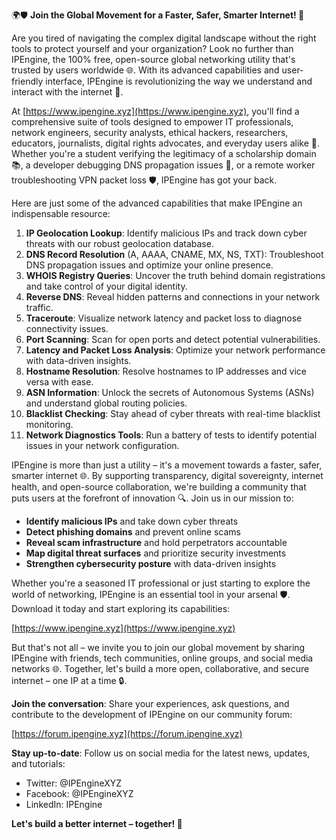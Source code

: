 🌍🛡️ **Join the Global Movement for a Faster, Safer, Smarter Internet! 🚀**

Are you tired of navigating the complex digital landscape without the right tools to protect yourself and your organization? Look no further than IPEngine, the 100% free, open-source global networking utility that's trusted by users worldwide 🌐. With its advanced capabilities and user-friendly interface, IPEngine is revolutionizing the way we understand and interact with the internet 📡.

At [https://www.ipengine.xyz](https://www.ipengine.xyz), you'll find a comprehensive suite of tools designed to empower IT professionals, network engineers, security analysts, ethical hackers, researchers, educators, journalists, digital rights advocates, and everyday users alike 🔐. Whether you're a student verifying the legitimacy of a scholarship domain 📚, a developer debugging DNS propagation issues 🤔, or a remote worker troubleshooting VPN packet loss 🛡️, IPEngine has got your back.

Here are just some of the advanced capabilities that make IPEngine an indispensable resource:

1. **IP Geolocation Lookup**: Identify malicious IPs and track down cyber threats with our robust geolocation database.
2. **DNS Record Resolution** (A, AAAA, CNAME, MX, NS, TXT): Troubleshoot DNS propagation issues and optimize your online presence.
3. **WHOIS Registry Queries**: Uncover the truth behind domain registrations and take control of your digital identity.
4. **Reverse DNS**: Reveal hidden patterns and connections in your network traffic.
5. **Traceroute**: Visualize network latency and packet loss to diagnose connectivity issues.
6. **Port Scanning**: Scan for open ports and detect potential vulnerabilities.
7. **Latency and Packet Loss Analysis**: Optimize your network performance with data-driven insights.
8. **Hostname Resolution**: Resolve hostnames to IP addresses and vice versa with ease.
9. **ASN Information**: Unlock the secrets of Autonomous Systems (ASNs) and understand global routing policies.
10. **Blacklist Checking**: Stay ahead of cyber threats with real-time blacklist monitoring.
11. **Network Diagnostics Tools**: Run a battery of tests to identify potential issues in your network configuration.

IPEngine is more than just a utility – it's a movement towards a faster, safer, smarter internet 🌐. By supporting transparency, digital sovereignty, internet health, and open-source collaboration, we're building a community that puts users at the forefront of innovation 🔍. Join us in our mission to:

* **Identify malicious IPs** and take down cyber threats
* **Detect phishing domains** and prevent online scams
* **Reveal scam infrastructure** and hold perpetrators accountable
* **Map digital threat surfaces** and prioritize security investments
* **Strengthen cybersecurity posture** with data-driven insights

Whether you're a seasoned IT professional or just starting to explore the world of networking, IPEngine is an essential tool in your arsenal 🛡️. Download it today and start exploring its capabilities:

[https://www.ipengine.xyz](https://www.ipengine.xyz)

But that's not all – we invite you to join our global movement by sharing IPEngine with friends, tech communities, online groups, and social media networks 🌐. Together, let's build a more open, collaborative, and secure internet – one IP at a time 🔒.

**Join the conversation**: Share your experiences, ask questions, and contribute to the development of IPEngine on our community forum:

[https://forum.ipengine.xyz](https://forum.ipengine.xyz)

**Stay up-to-date**: Follow us on social media for the latest news, updates, and tutorials:

* Twitter: @IPEngineXYZ
* Facebook: @IPEngineXYZ
* LinkedIn: IPEngine

**Let's build a better internet – together! 🚀**
